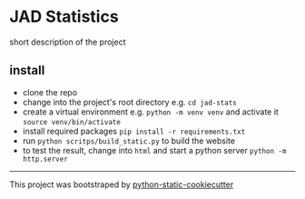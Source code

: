 # JAD Statistics

short description of the project

## install

* clone the repo
* change into the project's root directory e.g. `cd jad-stats`
* create a virtual environment e.g. `python -m venv venv` and activate it `source venv/bin/activate`
* install required packages `pip install -r requirements.txt`
* run `python scritps/build_static.py` to build the website
* to test the result, change into `html` and start a python server `python -m http.server`


-----

This project was bootstraped by [python-static-cookiecutter](https://github.com/acdh-oeaw/python-static-cookiecutter)